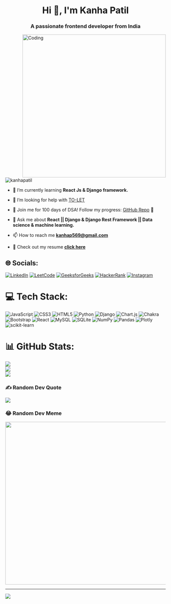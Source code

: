
<h1 align="center">Hi 👋, I'm Kanha Patil</h1>
<h3 align="center">A passionate frontend developer from India</h3>
<img align='right' alt='Coding' width='450' src='https://physicsgurukul.com/wp-content/uploads/2019/02/character-1.gif' />

<p align="left"> <img src="https://komarev.com/ghpvc/?username=kanhapatil&label=Profile%20views&color=0e75b6&style=flat" alt="kanhapatil" /> </p>

- 🌱 I’m currently learning **React Js & Django framework.**

- 🤝 I’m looking for help with [TO-LET](https://github.com/kanhapatil/TO-LET)

- 🎯 Join me for 100 days of DSA! Follow my progress: [GitHub Repo](https://github.com/kanhapatil/100-days-of-DSA) 🚀

- 💬 Ask me about **React || Django & Django Rest Framework || Data science & machine learning.**

- 📫 How to reach me **kanhap569@gmail.com**

- 📄 Check out my resume <span><a href="https://drive.google.com/file/d/1KZDfaSdwfp7vH3URXdjCXVEHXfwIg0A5/view?usp=sharing" target="blank"><b>click here</b></a></span>

## 🌐 Socials:
[![LinkedIn](https://img.shields.io/badge/LinkedIn-%230077B5.svg?logo=linkedin&logoColor=white)](https://linkedin.com/in/kanha-patil-969884218)
[![LeetCode](https://img.shields.io/badge/LeetCode-%23F7931E.svg?logo=LeetCode&logoColor=white)](https://leetcode.com/patilkanha404/)
[![GeeksforGeeks](https://img.shields.io/badge/GeeksforGeeks-%230077B.svg?logo=GeeksforGeeks&logoColor=white)](https://auth.geeksforgeeks.org/user/kanhap569/)
[![HackerRank](https://img.shields.io/badge/HackerRank-%230077B.svg?logo=HackerRank&logoColor=black)](https://www.hackerrank.com/kanhap569?hr_r=1)
[![Instagram](https://img.shields.io/badge/Instagram-%23E4405F.svg?logo=Instagram&logoColor=white)](https://instagram.com/k___a_n_h_a) 



# 💻 Tech Stack:
![JavaScript](https://img.shields.io/badge/javascript-%23323330.svg?style=for-the-badge&logo=javascript&logoColor=%23F7DF1E) ![CSS3](https://img.shields.io/badge/css3-%231572B6.svg?style=for-the-badge&logo=css3&logoColor=white) ![HTML5](https://img.shields.io/badge/html5-%23E34F26.svg?style=for-the-badge&logo=html5&logoColor=white) ![Python](https://img.shields.io/badge/python-3670A0?style=for-the-badge&logo=python&logoColor=ffdd54) ![Django](https://img.shields.io/badge/django-%23092E20.svg?style=for-the-badge&logo=django&logoColor=white) ![Chart.js](https://img.shields.io/badge/chart.js-F5788D.svg?style=for-the-badge&logo=chart.js&logoColor=white) ![Chakra](https://img.shields.io/badge/chakra-%234ED1C5.svg?style=for-the-badge&logo=chakraui&logoColor=white) ![Bootstrap](https://img.shields.io/badge/bootstrap-%23563D7C.svg?style=for-the-badge&logo=bootstrap&logoColor=white) ![React](https://img.shields.io/badge/react-%2320232a.svg?style=for-the-badge&logo=react&logoColor=%2361DAFB) ![MySQL](https://img.shields.io/badge/mysql-%2300f.svg?style=for-the-badge&logo=mysql&logoColor=white) ![SQLite](https://img.shields.io/badge/sqlite-%2307405e.svg?style=for-the-badge&logo=sqlite&logoColor=white) ![NumPy](https://img.shields.io/badge/numpy-%23013243.svg?style=for-the-badge&logo=numpy&logoColor=white) ![Pandas](https://img.shields.io/badge/pandas-%23150458.svg?style=for-the-badge&logo=pandas&logoColor=white) ![Plotly](https://img.shields.io/badge/Plotly-%233F4F75.svg?style=for-the-badge&logo=plotly&logoColor=white) ![scikit-learn](https://img.shields.io/badge/scikit--learn-%23F7931E.svg?style=for-the-badge&logo=scikit-learn&logoColor=white)

# 📊 GitHub Stats:
![](https://github-readme-stats.vercel.app/api?username=kanhapatil&theme=radical&hide_border=false&include_all_commits=true&count_private=true)<br/>
![](https://github-readme-streak-stats.herokuapp.com/?user=kanhapatil&theme=radical&hide_border=false)<br/>
![](https://github-readme-stats.vercel.app/api/top-langs/?username=kanhapatil&theme=radical&hide_border=false&include_all_commits=true&count_private=true&layout=compact)

### ✍️ Random Dev Quote
![](https://quotes-github-readme.vercel.app/api?type=horizontal&theme=radical)

### 😂 Random Dev Meme
<img src="https://rm.up.railway.app/" width="512px"/>

---
[![](https://visitcount.itsvg.in/api?id=kanhapatil&icon=0&color=0)](https://visitcount.itsvg.in)

<!-- Proudly created with GPRM ( https://gprm.itsvg.in ) -->
